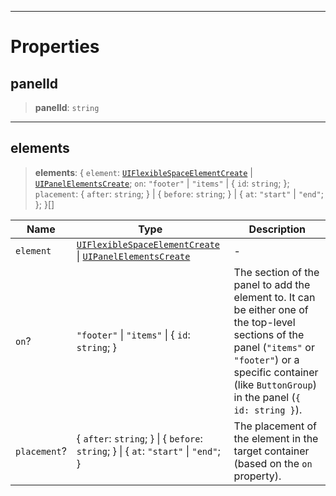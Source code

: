 ***

# Properties

## panelId

> **panelId**: `string`

***

## elements

> **elements**: \{ `element`: [`UIFlexibleSpaceElementCreate`](UIFlexibleSpaceElementCreate.md) | [`UIPanelElementsCreate`](UIPanelElementsCreate.md); `on`: `"footer"` | `"items"` | \{ `id`: `string`; }; `placement`: \{ `after`: `string`; } | \{ `before`: `string`; } | \{ `at`: `"start"` | `"end"`; }; }\[]

| Name         | Type                                                                                                                     | Description                                                                                                                                                                                                         |
| ------------ | ------------------------------------------------------------------------------------------------------------------------ | ------------------------------------------------------------------------------------------------------------------------------------------------------------------------------------------------------------------- |
| `element`    | [`UIFlexibleSpaceElementCreate`](UIFlexibleSpaceElementCreate.md) \| [`UIPanelElementsCreate`](UIPanelElementsCreate.md) | -                                                                                                                                                                                                                   |
| `on`?        | `"footer"` \| `"items"` \| \{ `id`: `string`; }                                                                          | The section of the panel to add the element to. It can be either one of the top-level sections of the panel (`"items"` or `"footer"`) or a specific container (like `ButtonGroup`) in the panel (`{ id: string }`). |
| `placement`? | \{ `after`: `string`; } \| \{ `before`: `string`; } \| \{ `at`: `"start"` \| `"end"`; }                                  | The placement of the element in the target container (based on the `on` property).                                                                                                                                  |
